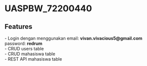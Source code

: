 <h1><b>UASPBW_72200440</b></h1>
<h2>Features</h2>
- Login dengan menggunakan email: <b>vivan.vivacious5@gmail.com</b> password: <b>redrum</b><br>
- CRUD users table<br>
- CRUD mahasiswa table<br>
- REST API mahasiswa table<br>
